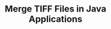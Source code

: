 ---
############################# Static ############################
layout: "autogen"
draft: false
path: "merger/java/tiff/"
otherformats: PDF BMP CSV DOC DOCM DOCX DOT DOTM DOTX EPUB Excel HTML Image MHT MHTML ODP ODS ODT OTP OTT PDF PNG POTM POTX PPS PPSM PPSX PPT PPTM PPTX PS RTF TEX TIF TSV TXT VDX Visio VSDM VSDX VSSX VSSM VSTM VSTX VSX VTX Web Word Worksheet XLAM XLS XLSB XLSM XLSX XLT XLTM XLTX XPS 

############################# Head ############################
head_title: "Merge TIFF Files via Java & J2SE Documents Merger API"
head_description: "Merge multiple TIFF files into a single file using Java documents merger API with all data, style and formatting as the source documents."

############################# Header ############################
title: "Merge TIFF Files in Java Applications"
description: "Merge multiple TIFF files into a single file using Java documents merger API. Merge selected pages or page ranges from various source documents into a single resultant document with all data, style and formatting as the source documents."

############################# SubMenu ############################
submenu:
    enable: true

############################# About ############################
about:
    enable: true
    title: "GroupDocs.Merger for Java API"
    content: |
        GroupDocs.Merger for Java library offers a simple solution to safely merge & split between a wide range of document formats including PDF, Microsoft Office (Word, Excel, PowerPoint, OneNote), OpenDocument, HTML, images and many others within .NET applications. By adding just a few lines of the code, perform several document operations such as move, remove, rotate, swap, extract or change the orientation of pages within the documents. The documents merging API also supports previewing document pages as an image to analyse the document structure, formatting and content on the page.
        
        GroupDocs.Merger APIs are well supported on all major operating systems and Java versions including J2SE 7.0 (1.7), J2SE 8.0 (1.8) and Java 10.

############################# Steps ############################
steps:
    enable: true
    title_left: "Merge Two or More TIFF Files in Java"
    content_left: |
        [GroupDocs.Merger](https://products.groupdocs.com/merger/java/) makes it easy for Java developers to merge multiple TIFF files by implementing a few easy steps.

        *   Create an instance of **Merger** class and load TIFF file.
        *   Call **Join** method of **Merger** class instance and load another TIFF file.
        *   Call **Save** method of **Merger** class instance to save the merged document.
        
    title_right: "System Requirements"
    content_right: |
        Before executing the code example below, please make sure that you have the following prerequisites installed on your system.

        *   Operating Systems: Microsoft Windows, Linux, MacOS
        *   Development Environments: NetBeans, IntelliJ IDEA, Eclipse
        *   Frameworks: Java 7 (1.7) and above
        *   Download the latest version of GroupDocs.Merger for Java from [Maven](https://repository.groupdocs.com/webapp/#/artifacts/browse/tree/General/repo/com/groupdocs/groupdocs-merger)
        
    code: |
        ```cs
        // Merge TIFF files using GroupDocs.Merger API
        // Instantiate Merger with input TIFF document
        Merger merger = new Merger("input_1.tiff"))
          {
            // Call Join method of Merger class instance and pass second source document path
            merger.Join("input_2.tiff");
            
            // Call Save method of Merger class instance to save merged document
            merger.Save("merged-file.tiff");
          }
        ```
        

demos:
    enable: true
        

about_formats:
    enable: true


more_formats:
    enable: true


back_to_top:
    enable: true
---